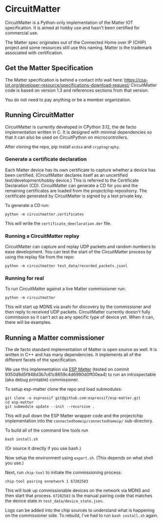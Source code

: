 # CircuitMatter

CircuitMatter is a Python-only implementation of the Matter IOT specification. It is aimed at hobby use and hasn't been certified for commercial use.

The Matter spec originates out of the Connected Home over IP (CHIP) project and some resources still use this naming. Matter is the trademark associated with certification.

## Get the Matter Specification
The Matter specification is behind a contact info wall here: https://csa-iot.org/developer-resource/specifications-download-request/ CircuitMatter code is based on version 1.3 and references sections from that version.

You do not need to pay anything or be a member organization.

## Running CircuitMatter

CircuitMatter is currently developed in CPython 3.12, the de facto implementation written in C. It is designed with minimal dependencies so that it can also be used on CircuitPython on microcontrollers.

After cloning the repo, pip install `ecdsa` and `cryptography`.

### Generate a certificate declaration

Each Matter device has its own certificate to capture whether a device has been certified. (CircuitMatter declares itself as an uncertified test/development/hobby device.) This is referred to the Certificate Declaration (CD). CircuitMatter can generate a CD for you and the remaining certificates are loaded from the projectchip repositorry. The certificate generated by CircuitMatter is signed by a test private key.

To generate a CD run:

```shell
python -m circuitmatter.certificates
```

This will write the `certificate_deeclaration.der` file.

### Running a CircuitMatter replay

CircuitMatter can capture and replay UDP packets and random numbers to ease development. You can test the start of the CircuitMatter process by using the replay file from the repo:

```shell
python -m circuitmatter test_data/recorded_packets.jsonl
```

### Running for real

To run CircuitMatter against a live Matter commissioner run:

```shell
python -m circuitmatter
```

This will start up MDNS via avahi for discovery by the commissioner and then reply to received UDP packets. CircuitMatter currently doesn't fully commission so it can't act as any specific type of device yet. When it can, there will be examples.

## Running a Matter commissioner

The de facto standard implementation of Matter is open source as well. It is written in C++ and has many dependencies. It implements all of the different facets of the specification.

We use this implementation via [ESP Matter](https://github.com/espressif/esp-matter) (tested on commit 9350d9d5f948d3b7c61c8659c4d6990d0ff00ea4) to run an introspectable (aka debug printable) commissioner.

To setup esp-matter clone the repo and load submodules:

```shell
git clone -o espressif git@github.com:espressif/esp-matter.git
cd esp-matter
git submodule update --init --recursive .
```

This will pull down the ESP Matter wrapper code and the projectchip implementation into the `connectedhomeip/connectedhomeip/` sub-directory.

To build all of the command line tools run

```shell
bash install.sh
```

(Or source it directly if you use bash.)

Now setup the environment using `export.sh`. (This depends on what shell you use.)

Next, run `chip-tool` to initiate the commissioning process:

```shell
chip-tool pairing onnetwork 1 67202583
```

This will look up commissionable devices on the network via MDNS and then start that process. `67202583` is the manual pairing code that matches the device state in `test_data/device_state.json`.

Logs can be added into the chip sources to understand what is happening on the commissioner side. To rebuild, I've had to run `bash install.sh` again.
